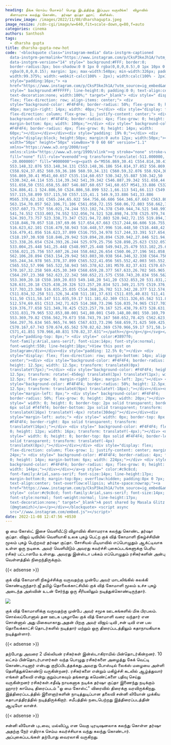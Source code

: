 ```yaml
---
heading: நீங்க ரொம்ப மோசம்! பொது இடத்திற்கு இப்புடிய வருவீங்க!  விழாவில்
  கிளாமராக கலந்து கொண்ட  தர்ஷா குப்தா ஹாட்  கிளிக்ஸ்.
preview_image: /images/2022/11/08/dharshagupta.jpeg
image_resize: /cdn-cgi/image/w=640,fit=scale-down,q=80,f=auto
categories: cinema
authors: Santhosh
tags:
  - dharsha gupta
title: dharsha-gupta-new-hot
code: '<blockquote class="instagram-media" data-instgrm-captioned
  data-instgrm-permalink="https://www.instagram.com/p/CksP3keJh1A/?utm_source=ig_embed&amp;utm_campaign=loading"
  data-instgrm-version="14" style=" background:#FFF; border:0;
  border-radius:3px; box-shadow:0 0 1px 0 rgba(0,0,0,0.5),0 1px 10px 0
  rgba(0,0,0,0.15); margin: 1px; max-width:540px; min-width:326px; padding:0;
  width:99.375%; width:-webkit-calc(100% - 2px); width:calc(100% - 2px);"><div
  style="padding:16px;"> <a
  href="https://www.instagram.com/p/CksP3keJh1A/?utm_source=ig_embed&amp;utm_campaign=loading"
  style=" background:#FFFFFF; line-height:0; padding:0 0; text-align:center;
  text-decoration:none; width:100%;" target="_blank"> <div style=" display:
  flex; flex-direction: row; align-items: center;"> <div
  style="background-color: #F4F4F4; border-radius: 50%; flex-grow: 0; height:
  40px; margin-right: 14px; width: 40px;"></div> <div style="display: flex;
  flex-direction: column; flex-grow: 1; justify-content: center;"> <div style="
  background-color: #F4F4F4; border-radius: 4px; flex-grow: 0; height: 14px;
  margin-bottom: 6px; width: 100px;"></div> <div style=" background-color:
  #F4F4F4; border-radius: 4px; flex-grow: 0; height: 14px; width:
  60px;"></div></div></div><div style="padding: 19% 0;"></div> <div
  style="display:block; height:50px; margin:0 auto 12px; width:50px;"><svg
  width="50px" height="50px" viewBox="0 0 60 60" version="1.1"
  xmlns="https://www.w3.org/2000/svg"
  xmlns:xlink="https://www.w3.org/1999/xlink"><g stroke="none" stroke-width="1"
  fill="none" fill-rule="evenodd"><g transform="translate(-511.000000,
  -20.000000)" fill="#000000"><g><path d="M556.869,30.41 C554.814,30.41
  553.148,32.076 553.148,34.131 C553.148,36.186 554.814,37.852 556.869,37.852
  C558.924,37.852 560.59,36.186 560.59,34.131 C560.59,32.076 558.924,30.41
  556.869,30.41 M541,60.657 C535.114,60.657 530.342,55.887 530.342,50
  C530.342,44.114 535.114,39.342 541,39.342 C546.887,39.342 551.658,44.114
  551.658,50 C551.658,55.887 546.887,60.657 541,60.657 M541,33.886 C532.1,33.886
  524.886,41.1 524.886,50 C524.886,58.899 532.1,66.113 541,66.113 C549.9,66.113
  557.115,58.899 557.115,50 C557.115,41.1 549.9,33.886 541,33.886
  M565.378,62.101 C565.244,65.022 564.756,66.606 564.346,67.663 C563.803,69.06
  563.154,70.057 562.106,71.106 C561.058,72.155 560.06,72.803 558.662,73.347
  C557.607,73.757 556.021,74.244 553.102,74.378 C549.944,74.521 548.997,74.552
  541,74.552 C533.003,74.552 532.056,74.521 528.898,74.378 C525.979,74.244
  524.393,73.757 523.338,73.347 C521.94,72.803 520.942,72.155 519.894,71.106
  C518.846,70.057 518.197,69.06 517.654,67.663 C517.244,66.606 516.755,65.022
  516.623,62.101 C516.479,58.943 516.448,57.996 516.448,50 C516.448,42.003
  516.479,41.056 516.623,37.899 C516.755,34.978 517.244,33.391 517.654,32.338
  C518.197,30.938 518.846,29.942 519.894,28.894 C520.942,27.846 521.94,27.196
  523.338,26.654 C524.393,26.244 525.979,25.756 528.898,25.623 C532.057,25.479
  533.004,25.448 541,25.448 C548.997,25.448 549.943,25.479 553.102,25.623
  C556.021,25.756 557.607,26.244 558.662,26.654 C560.06,27.196 561.058,27.846
  562.106,28.894 C563.154,29.942 563.803,30.938 564.346,32.338 C564.756,33.391
  565.244,34.978 565.378,37.899 C565.522,41.056 565.552,42.003 565.552,50
  C565.552,57.996 565.522,58.943 565.378,62.101 M570.82,37.631 C570.674,34.438
  570.167,32.258 569.425,30.349 C568.659,28.377 567.633,26.702 565.965,25.035
  C564.297,23.368 562.623,22.342 560.652,21.575 C558.743,20.834 556.562,20.326
  553.369,20.18 C550.169,20.033 549.148,20 541,20 C532.853,20 531.831,20.033
  528.631,20.18 C525.438,20.326 523.257,20.834 521.349,21.575 C519.376,22.342
  517.703,23.368 516.035,25.035 C514.368,26.702 513.342,28.377 512.574,30.349
  C511.834,32.258 511.326,34.438 511.181,37.631 C511.035,40.831 511,41.851
  511,50 C511,58.147 511.035,59.17 511.181,62.369 C511.326,65.562 511.834,67.743
  512.574,69.651 C513.342,71.625 514.368,73.296 516.035,74.965 C517.703,76.634
  519.376,77.658 521.349,78.425 C523.257,79.167 525.438,79.673 528.631,79.82
  C531.831,79.965 532.853,80.001 541,80.001 C549.148,80.001 550.169,79.965
  553.369,79.82 C556.562,79.673 558.743,79.167 560.652,78.425 C562.623,77.658
  564.297,76.634 565.965,74.965 C567.633,73.296 568.659,71.625 569.425,69.651
  C570.167,67.743 570.674,65.562 570.82,62.369 C570.966,59.17 571,58.147 571,50
  C571,41.851 570.966,40.831 570.82,37.631"></path></g></g></g></svg></div><div
  style="padding-top: 8px;"> <div style=" color:#3897f0;
  font-family:Arial,sans-serif; font-size:14px; font-style:normal;
  font-weight:550; line-height:18px;">View this post on
  Instagram</div></div><div style="padding: 12.5% 0;"></div> <div
  style="display: flex; flex-direction: row; margin-bottom: 14px; align-items:
  center;"><div> <div style="background-color: #F4F4F4; border-radius: 50%;
  height: 12.5px; width: 12.5px; transform: translateX(0px)
  translateY(7px);"></div> <div style="background-color: #F4F4F4; height:
  12.5px; transform: rotate(-45deg) translateX(3px) translateY(1px); width:
  12.5px; flex-grow: 0; margin-right: 14px; margin-left: 2px;"></div> <div
  style="background-color: #F4F4F4; border-radius: 50%; height: 12.5px; width:
  12.5px; transform: translateX(9px) translateY(-18px);"></div></div><div
  style="margin-left: 8px;"> <div style=" background-color: #F4F4F4;
  border-radius: 50%; flex-grow: 0; height: 20px; width: 20px;"></div> <div
  style=" width: 0; height: 0; border-top: 2px solid transparent; border-left:
  6px solid #f4f4f4; border-bottom: 2px solid transparent; transform:
  translateX(16px) translateY(-4px) rotate(30deg)"></div></div><div
  style="margin-left: auto;"> <div style=" width: 0px; border-top: 8px solid
  #F4F4F4; border-right: 8px solid transparent; transform:
  translateY(16px);"></div> <div style=" background-color: #F4F4F4; flex-grow:
  0; height: 12px; width: 16px; transform: translateY(-4px);"></div> <div
  style=" width: 0; height: 0; border-top: 8px solid #F4F4F4; border-left: 8px
  solid transparent; transform: translateY(-4px)
  translateX(8px);"></div></div></div> <div style="display: flex;
  flex-direction: column; flex-grow: 1; justify-content: center; margin-bottom:
  24px;"> <div style=" background-color: #F4F4F4; border-radius: 4px; flex-grow:
  0; height: 14px; margin-bottom: 6px; width: 224px;"></div> <div style="
  background-color: #F4F4F4; border-radius: 4px; flex-grow: 0; height: 14px;
  width: 144px;"></div></div></a><p style=" color:#c9c8cd;
  font-family:Arial,sans-serif; font-size:14px; line-height:17px;
  margin-bottom:0; margin-top:8px; overflow:hidden; padding:8px 0 7px;
  text-align:center; text-overflow:ellipsis; white-space:nowrap;"><a
  href="https://www.instagram.com/p/CksP3keJh1A/?utm_source=ig_embed&amp;utm_campaign=loading"
  style=" color:#c9c8cd; font-family:Arial,sans-serif; font-size:14px;
  font-style:normal; font-weight:normal; line-height:17px;
  text-decoration:none;" target="_blank">A post shared by Masala Glitz
  (@mgtamizh)</a></p></div></blockquote> <script async
  src="//www.instagram.com/embed.js"></script>'
date: 2022-11-08 12:47:56 +0530
---
```

ஓ மை கோஸ்ட் இசை வெளியீட்டு விழாவில் கிளாமராக கலந்து கொண்ட தர்ஷா குப்தா.
விஜய் டிவியில் வெளியாகி உலக புகழ் பெட்ற குக் வித் கோமாளி  நிகழ்ச்சியின் மூலம் புகழ் பெற்றவர் தர்ஷா குப்தா. சோசியல் மீடியாவில் எப்பொழுதும் ஆக்ட்டிவாக  உள்ள ஒரு நடிகை. அவர் வெளியிடும் அவரது கவர்ச்சி புகைப்படங்களுக்கு பெரிய ரசிகர் பட்டாளமே உள்ளது. அவரது இன்ஸ்டா பக்கம் எப்பொழுதும் ரசிகர்களின் அன்பு வெள்ளத்தில் நிறைந்திருக்கும்.

{{< adsense >}}


குக் வித் கோமாளி நிகழ்ச்சிக்கு வருவதற்கு முன்பே அவர் மாடலிங்கில் கலக்கி கொண்டிருந்தார்.ஜீ தமிழ் தொலைக்காட்சியில் குக் வித் கோமாளி மூலம் உச்ச புகழ் அடைந்த அஸ்வின் உடன் சேர்ந்து ஒரு சீரியலிலும் நடித்துக்கொண்டிருந்தார். 

![](/images/2022/11/08/dharsha-gupta-new-hot.jpeg)

குக் வித் கோமாளிக்கு வருவதற்கு முன்பே அவர் சமூக ஊடகங்களில் மிக பிரபலம். சொல்லப்போனால் தன ஊடக புகழாலே குக் வித் கோமாளி வரை வந்தார் என சொன்னால் அது மிகையாகாது.அதன் பிறகு அவர் விஜய் டிவி ,சன் டிவி என பல தொலைக்காட்சி தொடர்களில் நடித்தார்  மற்றும் ஒரு திரைப்படத்திலும் கதாநாயகியாக நடித்துள்ளார்.

{{< adsense >}}


தற்போது அவரை 2 மில்லியன் ரசிகர்கள் இன்ஸ்டாகிராமில் பின்தொடர்கின்றனர். 10 லட்சம் பின்தொடர்பாளர்கள் வந்த பொழுது ரசிகர்களை அழைத்து கேக்  வெட்டி  கொண்டாடினார் என்பது குறிப்பிடத்தக்கது.அவரது போஸ்டில் லைக்ஸ் மழையை அள்ளி  தெளித்துக்கொண்டு வருகின்றனர். ரசிகர்களை என்றும் மகிழ்ச்சி கடலில் ஆழ்த்துவார் எங்கள் தலைவி என்று குறும்பாகவும் தங்களது கமெண்ட்களை பதிவு செய்து வருகின்றனர் ரசிகர்கள்.சதீஷ் நாயகனாக நடிக்க தர்ஷா குப்தா இணைந்து நடிக்கும் ஹாரர் காமெடி திரைப்படம் "ஓ மை கோஸ்ட்" விரைவில் திரைக்கு வரவிருக்கிறது. இத்திரைப்படத்தில் இளைஞர்களின் நாடித்துடிப்பான தலைவி சன்னி லியோன் முக்கிய கதாபாத்திரத்தில் நடித்திருக்கிறார். சமீபத்தில் நடைபெற்றது இத்திரைப்படத்தின் ஆடியோ லான்ச்.

{{< adsense >}}


சன்னி லியோன் புடவை, மல்லிப்பூ என வெகு டிரடிஷனலாக கலந்து கொள்ள தர்ஷா அதற்கு நேர் எதிராக செம்ம கவர்ச்சியாக வந்து கலந்து கொண்டார்‌. அப்புகைப்படங்கள் தற்போது வைரலாகி வருகிறது.